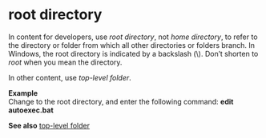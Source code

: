 # root directory

In content for developers, use *root directory*, not *home directory*, to refer to the directory or folder from which all other directories or folders branch. In Windows, the root directory is indicated by a backslash (\\). Don’t shorten to *root* when you mean the directory.

In other content, use *top-level folder*.

**Example**  
Change to the root directory, and enter the following command: **edit autoexec.bat**

**See also**  [top-level folder](../t/top-level-folder.md)
